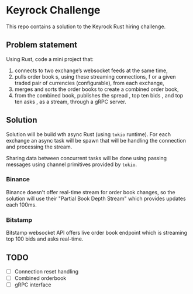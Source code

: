 # Keyrock Challenge

This repo contains a solution to the Keyrock Rust hiring challenge.

## Problem statement

Using Rust, code a mini project that:
1. connects to two exchange’s websocket feeds at the same time,
2. pulls order book s, using these streaming connections, f or a given traded pair of currencies (configurable), from each exchange,
3. merges and sorts the order books to create a combined order book,
4. from the combined book, publishes the spread , top ten bids , and top ten asks , as a stream, through a gRPC server.

## Solution

Solution will be build wth async Rust (using `tokio` runtime). For each exchange
an async task will be spawn that will be handling the connection and processing
the stream.

Sharing data between concurrent tasks will be done using passing messages using
channel primitives provided by `tokio`.

### Binance

Binance doesn't offer real-time stream for order book changes, so the solution
will use their "Partial Book Depth Stream" which provides updates each 100ms.

### Bitstamp

Bitstamp websocket API offers live order book endpoint which is streaming top
100 bids and asks real-time.


## TODO

- [ ] Connection reset handling
- [ ] Combined orderbook
- [ ] gRPC interface